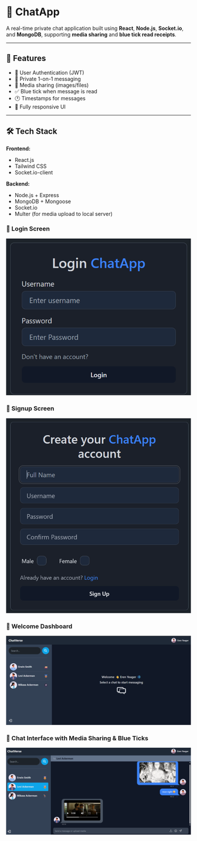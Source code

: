 # 💬 ChatApp

A real-time private chat application built using **React**, **Node.js**, **Socket.io**, and **MongoDB**, supporting **media sharing** and **blue tick read receipts**.

---

## 🚀 Features

- 🔐 User Authentication (JWT)
- 💬 Private 1-on-1 messaging
- 📁 Media sharing (images/files)
- ✅ Blue tick when message is read
- 🕐 Timestamps for messages
- 📱 Fully responsive UI

---

## 🛠️ Tech Stack

**Frontend:**
- React.js
- Tailwind CSS
- Socket.io-client

**Backend:**
- Node.js + Express
- MongoDB + Mongoose
- Socket.io
- Multer (for media upload to local server)
### 🔐 Login Screen
![Login](media/login.png)

### 📝 Signup Screen
![Signup](media/signup.png)

### 👋 Welcome Dashboard
![Welcome](media/welcome.png)

### 💬 Chat Interface with Media Sharing & Blue Ticks
![Chat](media/chat-media.png)
